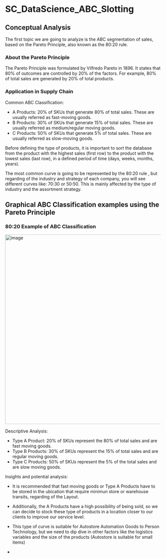 # SC_DataScience_ABC_Slotting

## Conceptual Analysis

The first topic we are going to analyze is the ABC segmentation of sales, based on the Pareto Principle, also known as the 80:20 rule.

### About the Pareto Principle
The Pareto Principle was formulated by Vilfredo Pareto in 1896. It states that 80% of outcomes are controlled by 20% of the factors. For example, 80% of total sales are generated by 20% of total products.

### Application in Supply Chain

Common ABC Classification:
  - A Products: 20% of SKUs that generate 80% of total sales. These are usually referred as fast-moving goods.
  - B Products: 30% of SKUs that generate 15% of total sales. These are usually referred as medium/regular moving goods.
  - C Products: 50% of SKUs that generate 5% of total sales. These are usually referred as slow-moving goods.

Before defining the type of products, it is important to sort the database from the product with the highest sales (first row) to the product with the lowest sales (last row), in a defined period of time (days, weeks, months, years).

The most common curve is going to be represented by the 80:20 rule , but regarding of the industry and strategy of each company, you will see different curves like: 70:30 or 50:50. This is mainly affected by the type of industry and the assortment strategy.

## Graphical ABC Classification examples using the Pareto Principle

### 80:20 Example of ABC Classification

<img width="612" alt="image" src="https://github.com/user-attachments/assets/9e6d0fc3-2a74-4902-a83f-297b9c756c7b">

Descriptive Analysis:
- Type A Product: 20% of SKUs represent the 80% of total sales and are fast moving goods.
- Type B Products: 30% of SKUs represent the 15% of total sales and are regular moving goods.
- Type C Products: 50% of SKUs represent the 5% of the total sales and are slow moving goods.

Insights and potential analysis:
- It is recommended that fast moving goods or Type A Products have to be stored in the ubication that require minimun store or warehouse transits, regarding of the Layout.
- Additionally, the A Products have a high possibility of being sold, so we can decide to stock these type of products in a location closer to our clients to improve our service level.
- This type of curve is suitable for Autostore Automation Goods to Person Technology, but we need to dip dive in other factors like the logistics variables and the size of the products (Autostore is suitable for small items)

- 


















